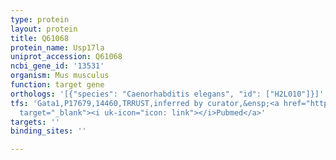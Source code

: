 ```yaml
---
type: protein
layout: protein
title: Q61068
protein_name: Usp17la
uniprot_accession: Q61068
ncbi_gene_id: '13531'
organism: Mus musculus
function: target gene
orthologs: '[{"species": "Caenorhabditis elegans", "id": ["H2L010"]}]'
tfs: 'Gata1,P17679,14460,TRRUST,inferred by curator,&ensp;<a href="https://www.ncbi.nlm.nih.gov/pubmed/?term=29087512%5Buid%5D+OR+10524205%5Buid%5D"
  target="_blank"><i uk-icon="icon: link"></i>Pubmed</a>'
targets: ''
binding_sites: ''

---
```

